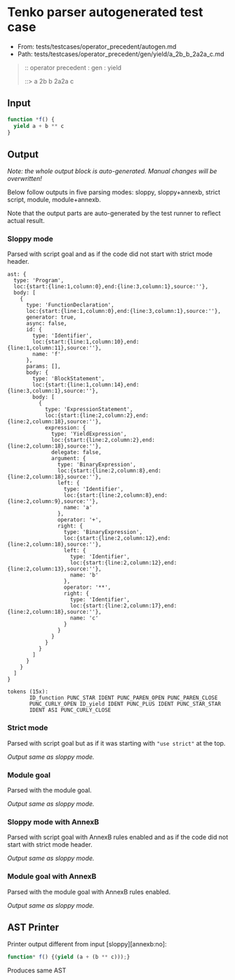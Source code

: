# Tenko parser autogenerated test case

- From: tests/testcases/operator_precedent/autogen.md
- Path: tests/testcases/operator_precedent/gen/yield/a_2b_b_2a2a_c.md

> :: operator precedent : gen : yield
>
> ::> a 2b b 2a2a c

## Input


`````js
function *f() {
  yield a + b ** c
}
`````

## Output

_Note: the whole output block is auto-generated. Manual changes will be overwritten!_

Below follow outputs in five parsing modes: sloppy, sloppy+annexb, strict script, module, module+annexb.

Note that the output parts are auto-generated by the test runner to reflect actual result.

### Sloppy mode

Parsed with script goal and as if the code did not start with strict mode header.

`````
ast: {
  type: 'Program',
  loc:{start:{line:1,column:0},end:{line:3,column:1},source:''},
  body: [
    {
      type: 'FunctionDeclaration',
      loc:{start:{line:1,column:0},end:{line:3,column:1},source:''},
      generator: true,
      async: false,
      id: {
        type: 'Identifier',
        loc:{start:{line:1,column:10},end:{line:1,column:11},source:''},
        name: 'f'
      },
      params: [],
      body: {
        type: 'BlockStatement',
        loc:{start:{line:1,column:14},end:{line:3,column:1},source:''},
        body: [
          {
            type: 'ExpressionStatement',
            loc:{start:{line:2,column:2},end:{line:2,column:18},source:''},
            expression: {
              type: 'YieldExpression',
              loc:{start:{line:2,column:2},end:{line:2,column:18},source:''},
              delegate: false,
              argument: {
                type: 'BinaryExpression',
                loc:{start:{line:2,column:8},end:{line:2,column:18},source:''},
                left: {
                  type: 'Identifier',
                  loc:{start:{line:2,column:8},end:{line:2,column:9},source:''},
                  name: 'a'
                },
                operator: '+',
                right: {
                  type: 'BinaryExpression',
                  loc:{start:{line:2,column:12},end:{line:2,column:18},source:''},
                  left: {
                    type: 'Identifier',
                    loc:{start:{line:2,column:12},end:{line:2,column:13},source:''},
                    name: 'b'
                  },
                  operator: '**',
                  right: {
                    type: 'Identifier',
                    loc:{start:{line:2,column:17},end:{line:2,column:18},source:''},
                    name: 'c'
                  }
                }
              }
            }
          }
        ]
      }
    }
  ]
}

tokens (15x):
       ID_function PUNC_STAR IDENT PUNC_PAREN_OPEN PUNC_PAREN_CLOSE
       PUNC_CURLY_OPEN ID_yield IDENT PUNC_PLUS IDENT PUNC_STAR_STAR
       IDENT ASI PUNC_CURLY_CLOSE
`````

### Strict mode

Parsed with script goal but as if it was starting with `"use strict"` at the top.

_Output same as sloppy mode._

### Module goal

Parsed with the module goal.

_Output same as sloppy mode._

### Sloppy mode with AnnexB

Parsed with script goal with AnnexB rules enabled and as if the code did not start with strict mode header.

_Output same as sloppy mode._

### Module goal with AnnexB

Parsed with the module goal with AnnexB rules enabled.

_Output same as sloppy mode._

## AST Printer

Printer output different from input [sloppy][annexb:no]:

````js
function* f() {(yield (a + (b ** c)));}
````

Produces same AST
